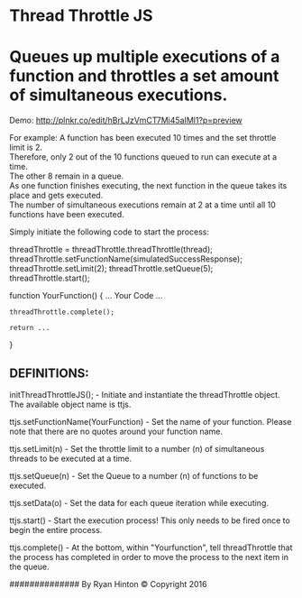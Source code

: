 # Thread Throttle JS
Queues up multiple executions of a function and throttles a set amount of simultaneous executions.  
=========
Demo: http://plnkr.co/edit/hBrLJzVmCT7Mi45aIMl1?p=preview

For example: A function has been executed 10 times and the set throttle limit is 2.  
Therefore, only 2 out of the 10 functions queued to run can execute at a time.  
The other 8 remain in a queue.  
As one function finishes executing, the next function in the queue takes its place and gets executed.  
The number of simultaneous executions remain at 2 at a time until all 10 functions have been executed.

Simply initiate the following code to start the process:

threadThrottle = threadThrottle.threadThrottle(thread);
threadThrottle.setFunctionName(simulatedSuccessResponse);
threadThrottle.setLimit(2);
threadThrottle.setQueue(5);
threadThrottle.start();

function YourFunction() {
    ...
    Your Code
    ...
    
    threadThrottle.complete();

    return ...
}

DEFINITIONS:
--------- 
initThreadThrottleJS(); - Initiate and instantiate the threadThrottle object.  The available object name is ttjs.

ttjs.setFunctionName(YourFunction) - Set the name of your function. Please note that there are no quotes around your function name.

ttjs.setLimit(n) - Set the throttle limit to a number (n) of simultaneous threads to be executed at a time.

ttjs.setQueue(n) - Set the Queue to a number (n) of functions to be executed.

ttjs.setData(o) - Set the data for each queue iteration while executing.

ttjs.start() - Start the execution process! This only needs to be fired once to begin the entire process.

ttjs.complete() - At the bottom, within "Yourfunction", tell threadThrottle that the process has completed in order to move the process to the next item in the queue.

##############
By Ryan Hinton
© Copyright 2016 
